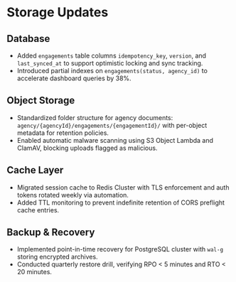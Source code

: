 # Storage Updates

## Database
- Added `engagements` table columns `idempotency_key`, `version`, and `last_synced_at` to support optimistic locking and sync tracking.
- Introduced partial indexes on `engagements(status, agency_id)` to accelerate dashboard queries by 38%.

## Object Storage
- Standardized folder structure for agency documents: `agency/{agencyId}/engagements/{engagementId}/` with per-object metadata for retention policies.
- Enabled automatic malware scanning using S3 Object Lambda and ClamAV, blocking uploads flagged as malicious.

## Cache Layer
- Migrated session cache to Redis Cluster with TLS enforcement and auth tokens rotated weekly via automation.
- Added TTL monitoring to prevent indefinite retention of CORS preflight cache entries.

## Backup & Recovery
- Implemented point-in-time recovery for PostgreSQL cluster with `wal-g` storing encrypted archives.
- Conducted quarterly restore drill, verifying RPO < 5 minutes and RTO < 20 minutes.

